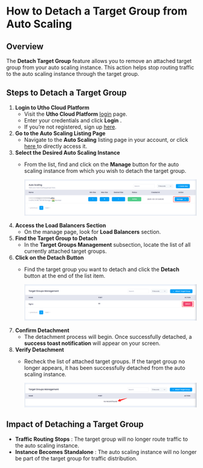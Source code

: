 # **How to Detach a Target Group from Auto Scaling**

## **Overview**

The **Detach Target Group** feature allows you to remove an attached target group from your auto scaling instance. This action helps stop routing traffic to the auto scaling instance through the target group.

## **Steps to Detach a Target Group**

1. **Login to Utho Cloud Platform**
   * Visit the **Utho Cloud Platform** [login](https://console.utho.com/login) page.
   * Enter your credentials and click  **Login** .
   * If you’re not registered, sign up [here](https://console.utho.com/signup).
2. **Go to the Auto Scaling Listing Page**
   * Navigate to the **Auto Scaling** listing page in your account, or click [here ](https://console.utho.com/auto-scaling "Auto Scaling Listing Page")to directly access it.
3. **Select the Desired Auto Scaling Instance**
   * From the list, find and click on the **Manage** button for the auto scaling instance from which you wish to detach the target group.

     ![1743751064183](image/index/1743751064183.png)
4. **Access the Load Balancers Section**
   * On the manage page, look for **Load Balancers** section.
5. **Find the Target Group to Detach**
   * In the **Target Groups Management** subsection, locate the list of all currently attached target groups.
6. **Click on the Detach Button**
   * Find the target group you want to detach and click the **Detach** button at the end of the list item.

     ![1743751223582](image/index/1743751223582.png)
7. **Confirm Detachment**
   * The detachment process will begin. Once successfully detached, a **success toast notification** will appear on your screen.
8. **Verify Detachment**
   * Recheck the list of attached target groups. If the target group no longer appears, it has been successfully detached from the auto scaling instance.

     ![1743751260196](image/index/1743751260196.png)

## **Impact of Detaching a Target Group**

* **Traffic Routing Stops** : The target group will no longer route traffic to the auto scaling instance.
* **Instance Becomes Standalone** : The auto scaling instance will no longer be part of the target group for traffic distribution.
